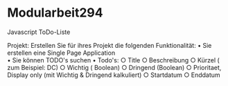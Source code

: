 # Modularbeit294
Javascript ToDo-Liste

Projekt: 
Erstellen Sie für ihres Projekt die folgenden Funktionalität: 
	• Sie erstellen eine Single Page Application <br>
	• Sie können TODO's suchen
	• Todo's:
		○ Title
		○ Beschreibung
		○ Kürzel ( zum Beispiel: DC)
		○ Wichtig ( Boolean)
		○ Dringend (Boolean)
		○ Prioritaet, Display only (mit Wichtig & Dringend kalkuliert)
		○ Startdatum
		○ Enddatum


